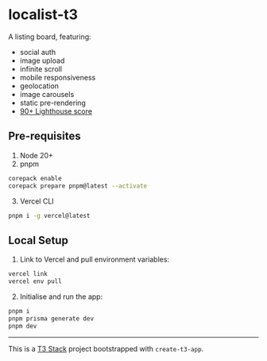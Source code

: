 # localist-t3

A listing board, featuring: 
- social auth
- image upload
- infinite scroll
- mobile responsiveness
- geolocation
- image carousels
- static pre-rendering
- [90+ Lighthouse score](https://pagespeed.web.dev/analysis/https-localist-t3-vercel-app-feed/ay6y8ir1py?form_factor=desktop)

## Pre-requisites

1. Node 20+
2. pnpm

```sh
corepack enable
corepack prepare pnpm@latest --activate
```

3. Vercel CLI

```sh
pnpm i -g vercel@latest
```

## Local Setup

1. Link to Vercel and pull environment variables:

```sh
vercel link
vercel env pull
```

2. Initialise and run the app:

```sh
pnpm i
pnpm prisma generate dev
pnpm dev
```

---

This is a [T3 Stack](https://create.t3.gg/) project bootstrapped with `create-t3-app`.
